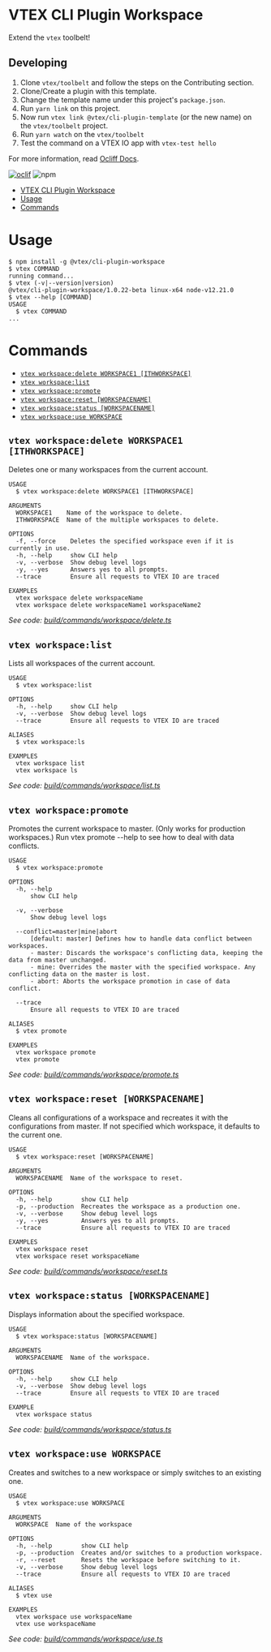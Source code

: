 # VTEX CLI Plugin Workspace

Extend the `vtex` toolbelt!

## Developing

1. Clone `vtex/toolbelt` and follow the steps on the Contributing section.
2. Clone/Create a plugin with this template.
3. Change the template name under this project's `package.json`.
2. Run `yarn link` on this project.
3. Now run `vtex link @vtex/cli-plugin-template` (or the new name) on the `vtex/toolbelt` project.
4. Run `yarn watch` on the `vtex/toolbelt`
5. Test the command on a VTEX IO app with `vtex-test hello`

For more information, read [Ocliff Docs](https://oclif.io/docs/introduction).

[![oclif](https://img.shields.io/badge/cli-oclif-brightgreen.svg)](https://oclif.io)
![npm](https://img.shields.io/npm/v/@vtex/cli-plugin-workspace)

<!-- toc -->
* [VTEX CLI Plugin Workspace](#vtex-cli-plugin-workspace)
* [Usage](#usage)
* [Commands](#commands)
<!-- tocstop -->
# Usage
<!-- usage -->
```sh-session
$ npm install -g @vtex/cli-plugin-workspace
$ vtex COMMAND
running command...
$ vtex (-v|--version|version)
@vtex/cli-plugin-workspace/1.0.22-beta linux-x64 node-v12.21.0
$ vtex --help [COMMAND]
USAGE
  $ vtex COMMAND
...
```
<!-- usagestop -->
# Commands
<!-- commands -->
* [`vtex workspace:delete WORKSPACE1 [ITHWORKSPACE]`](#vtex-workspacedelete-workspace1-ithworkspace)
* [`vtex workspace:list`](#vtex-workspacelist)
* [`vtex workspace:promote`](#vtex-workspacepromote)
* [`vtex workspace:reset [WORKSPACENAME]`](#vtex-workspacereset-workspacename)
* [`vtex workspace:status [WORKSPACENAME]`](#vtex-workspacestatus-workspacename)
* [`vtex workspace:use WORKSPACE`](#vtex-workspaceuse-workspace)

## `vtex workspace:delete WORKSPACE1 [ITHWORKSPACE]`

Deletes one or many workspaces from the current account.

```
USAGE
  $ vtex workspace:delete WORKSPACE1 [ITHWORKSPACE]

ARGUMENTS
  WORKSPACE1    Name of the workspace to delete.
  ITHWORKSPACE  Name of the multiple workspaces to delete.

OPTIONS
  -f, --force    Deletes the specified workspace even if it is currently in use.
  -h, --help     show CLI help
  -v, --verbose  Show debug level logs
  -y, --yes      Answers yes to all prompts.
  --trace        Ensure all requests to VTEX IO are traced

EXAMPLES
  vtex workspace delete workspaceName
  vtex workspace delete workspaceName1 workspaceName2
```

_See code: [build/commands/workspace/delete.ts](https://github.com/vtex/cli-plugin-workspace/blob/v1.0.22-beta/build/commands/workspace/delete.ts)_

## `vtex workspace:list`

Lists all workspaces of the current account.

```
USAGE
  $ vtex workspace:list

OPTIONS
  -h, --help     show CLI help
  -v, --verbose  Show debug level logs
  --trace        Ensure all requests to VTEX IO are traced

ALIASES
  $ vtex workspace:ls

EXAMPLES
  vtex workspace list
  vtex workspace ls
```

_See code: [build/commands/workspace/list.ts](https://github.com/vtex/cli-plugin-workspace/blob/v1.0.22-beta/build/commands/workspace/list.ts)_

## `vtex workspace:promote`

Promotes the current workspace to master. (Only works for production workspaces.) Run vtex promote --help to see how to deal with data conflicts.

```
USAGE
  $ vtex workspace:promote

OPTIONS
  -h, --help
      show CLI help

  -v, --verbose
      Show debug level logs

  --conflict=master|mine|abort
      [default: master] Defines how to handle data conflict between workspaces.
      - master: Discards the workspace's conflicting data, keeping the data from master unchanged.
      - mine: Overrides the master with the specified workspace. Any conflicting data on the master is lost.
      - abort: Aborts the workspace promotion in case of data conflict.

  --trace
      Ensure all requests to VTEX IO are traced

ALIASES
  $ vtex promote

EXAMPLES
  vtex workspace promote
  vtex promote
```

_See code: [build/commands/workspace/promote.ts](https://github.com/vtex/cli-plugin-workspace/blob/v1.0.22-beta/build/commands/workspace/promote.ts)_

## `vtex workspace:reset [WORKSPACENAME]`

Cleans all configurations of a workspace and recreates it with the configurations from master. If not specified which workspace, it defaults to the current one.

```
USAGE
  $ vtex workspace:reset [WORKSPACENAME]

ARGUMENTS
  WORKSPACENAME  Name of the workspace to reset.

OPTIONS
  -h, --help        show CLI help
  -p, --production  Recreates the workspace as a production one.
  -v, --verbose     Show debug level logs
  -y, --yes         Answers yes to all prompts.
  --trace           Ensure all requests to VTEX IO are traced

EXAMPLES
  vtex workspace reset
  vtex workspace reset workspaceName
```

_See code: [build/commands/workspace/reset.ts](https://github.com/vtex/cli-plugin-workspace/blob/v1.0.22-beta/build/commands/workspace/reset.ts)_

## `vtex workspace:status [WORKSPACENAME]`

Displays information about the specified workspace.

```
USAGE
  $ vtex workspace:status [WORKSPACENAME]

ARGUMENTS
  WORKSPACENAME  Name of the workspace.

OPTIONS
  -h, --help     show CLI help
  -v, --verbose  Show debug level logs
  --trace        Ensure all requests to VTEX IO are traced

EXAMPLE
  vtex workspace status
```

_See code: [build/commands/workspace/status.ts](https://github.com/vtex/cli-plugin-workspace/blob/v1.0.22-beta/build/commands/workspace/status.ts)_

## `vtex workspace:use WORKSPACE`

Creates and switches to a new workspace or simply switches to an existing one.

```
USAGE
  $ vtex workspace:use WORKSPACE

ARGUMENTS
  WORKSPACE  Name of the workspace

OPTIONS
  -h, --help        show CLI help
  -p, --production  Creates and/or switches to a production workspace.
  -r, --reset       Resets the workspace before switching to it.
  -v, --verbose     Show debug level logs
  --trace           Ensure all requests to VTEX IO are traced

ALIASES
  $ vtex use

EXAMPLES
  vtex workspace use workspaceName
  vtex use workspaceName
```

_See code: [build/commands/workspace/use.ts](https://github.com/vtex/cli-plugin-workspace/blob/v1.0.22-beta/build/commands/workspace/use.ts)_
<!-- commandsstop -->

